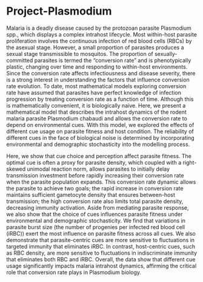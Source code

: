 # Project-Plasmodium
Malaria is a deadly disease caused by the protozoan parasite Plasmodium spp., which displays a complex intrahost lifecycle. Most within-host parasite proliferation involves the continuous infection of red blood cells (RBCs) by the asexual stage. However, a small proportion of parasites produces a sexual stage transmissible to mosquitos. The proportion of sexually-committed parasites is termed the “conversion rate” and is phenotypically plastic, changing over time and responding to within-host environments. Since the conversion rate affects infectiousness and disease severity, there is a strong interest in understanding the factors that influence conversion rate evolution. To date, most mathematical models exploring conversion rate have assumed that parasites have perfect knowledge of infection progression by treating conversion rate as a function of time. Although this is mathematically convenient, it is biologically naive. Here, we present a mathematical model that describes the intrahost dynamics of the rodent malaria parasite Plasmodium chabaudi and allows the conversion rate to depend on environmental cues. With this model, we explored the effects of different cue usage on parasite fitness and host condition. The reliability of different cues in the face of biological noise is determined by incorporating environmental and demographic stochasticity into the modelling process. 

Here, we show that cue choice and perception affect parasite fitness. The optimal cue is often a proxy for parasite density, which coupled with a right-skewed unimodal reaction norm, allows parasites to initially delay transmission investment before rapidly increasing their conversion rate when the parasite population expands. This conversion rate dynamic allows the parasite to achieve two goals; the rapid increase in conversion rate maintains sufficient gametocyte density that ensures between-host transmission; the high conversion rate also limits total parasite density, decreasing immunity activation. Aside from mediating parasite response, we also show that the choice of cues influences parasite fitness under environmental and demographic stochasticity. We find that variations in parasite burst size (the number of progenies per infected red blood cell (iRBC)) exert the most influence on parasite fitness across all cues. We also demonstrate that parasite-centric cues are more sensitive to fluctuations in targeted immunity that eliminates iRBC. In contrast, host-centric cues, such as RBC density, are more sensitive to fluctuations in indiscriminate immunity that eliminates both RBC and iRBC. Overall, the data show that different cue usage significantly impacts malaria intrahost dynamics, affirming the critical role that conversion rate plays in Plasmodium biology.
